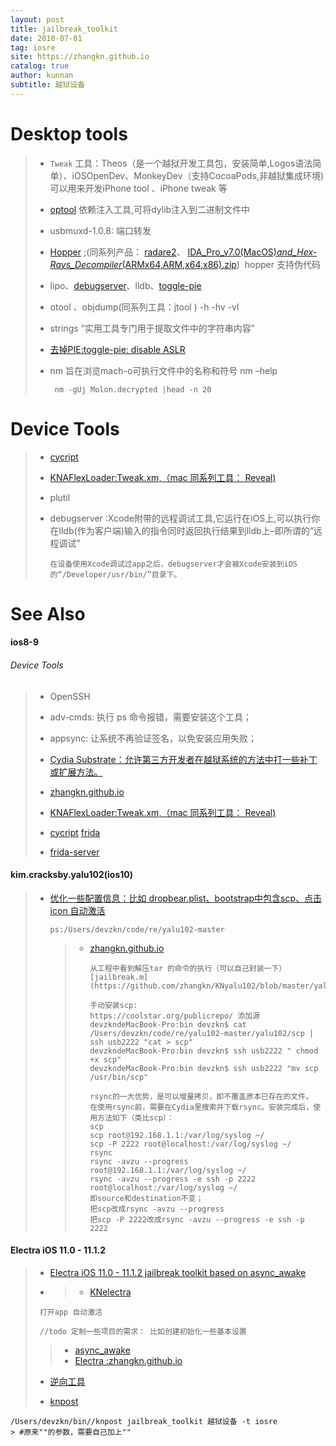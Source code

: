 ```yaml
---
layout: post
title: jailbreak_toolkit
date: 2018-07-01
tag: iosre
site: https://zhangkn.github.io
catalog: true
author: kunnan
subtitle: 越狱设备
---
```




# Desktop tools



> * `Tweak` 工具：Theos（是一个越狱开发工具包，安装简单,Logos语法简单）、iOSOpenDev、MonkeyDev（支持CocoaPods,非越狱集成环境) 可以用来开发iPhone tool 、iPhone tweak 等
>
> * [optool](https://github.com/zhangkn/KNBin/blob/master/optool) 依赖注入工具,可将dylib注入到二进制文件中
>
> *  usbmuxd-1.0.8: 端口转发
>
> * [Hopper](https://www.hopperapp.com/) ;(同系列产品： [radare2](https://github.com/radare/radare2)、 [IDA_Pro_v7.0(MacOS)*and_Hex-Rays_Decompiler*(ARMx64,ARM,x64,x86).zip](https://down.52pojie.cn/Tools/Disassemblers/))  hopper 支持伪代码
>
> * lipo、[debugserver](http://iphonedevwiki.net/index.php/Debugserver)、lldb、[toggle-pie](https://github.com/zhangkn/KNtoggle-pie)
>
> * otool 、objdump(同系列工具：jtool ) -h -hv -vl
>
> * strings “实用工具专门用于提取文件中的字符串内容”
>
> * [去掉PIE:toggle-pie: disable ASLR](https://github.com/zhangkn/KNtoggle-pie)
>
> * nm 旨在浏览mach-o可执行文件中的名称和符号 nm –help
>
>   ```
>    nm -gUj Molon.decrypted |head -n 20
>   ```
>
>   



# Device Tools



> * [cycript](http://www.cycript.org/) 
>
> * [KNAFlexLoader:Tweak.xm,（mac 同系列工具： Reveal)](https://github.com/zhangkn/KNAFlexLoader/blob/master/Tweak.xm)
>
> * plutil
>
> * debugserver :Xcode附带的远程调试工具,它运行在iOS上,可以执行你在lldb(作为客户端)输入的指令同时返回执行结果到lldb上–即所谓的“远程调试”
>
>   ```
>   在设备使用Xcode调试过app之后，debugserver才会被Xcode安装到iOS的“/Developer/usr/bin/”目录下。
>   ```

# See Also 

#### ios8-9

###### Device Tools



>  

> * OpenSSH 
>
> * adv-cmds: 执行 ps 命令报错，需要安装这个工具；
>
> * appsync: 让系统不再验证签名，以免安装应用失败；
>
> * [Cydia Substrate：允许第三方开发者在越狱系统的方法中打一些补丁或扩展方法。](https://kunnan.github.io/2018/07/01/MobileLoader/)
>
> * [zhangkn.github.io](https://zhangkn.github.io/2017/01/iOS_Wifilist/)
>
> * [KNAFlexLoader:Tweak.xm,（mac 同系列工具： Reveal)](https://github.com/zhangkn/KNAFlexLoader/blob/master/Tweak.xm)
>
> * [cycript](http://www.cycript.org/) [frida](https://build.frida.re/frida/)
>
> * [frida-server](https://build.frida.re/frida/)
>
>   
>
>  



####  kim.cracksby.yalu102(ios10)

> * [优化一些配置信息：比如 dropbear.plist、bootstrap中包含scp、点击icon 自动激活](https://github.com/zhangkn/KNyalu102)
>
>   ```
>   ps:/Users/devzkn/code/re/yalu102-master
>   ```
>
>   > * [zhangkn.github.io](https://zhangkn.github.io/2018/01/kim.cracksby.yalu102/)
>   >
>   >   ```
>   >   从工程中看到解压tar 的命令的执行（可以自己封装一下）[jailbreak.m](https://github.com/zhangkn/KNyalu102/blob/master/yalu102/jailbreak.m)
>   >   ```
>   >
>   >   ```
>   >   手动安装scp:
>   >   https://coolstar.org/publicrepo/ 添加源
>   >   devzkndeMacBook-Pro:bin devzkn$ cat /Users/devzkn/code/re/yalu102-master/yalu102/scp | ssh usb2222 "cat > scp"
>   >   devzkndeMacBook-Pro:bin devzkn$ ssh usb2222 " chmod +x scp"
>   >   devzkndeMacBook-Pro:bin devzkn$ ssh usb2222 "mv scp /usr/bin/scp"
>   >   ```
>   >
>   >   ```
>   >   rsync的一大优势，是可以增量拷贝，即不覆盖原本已存在的文件。
>   >   在使用rsync前，需要在Cydia里搜索并下载rsync。安装完成后，使用方法如下（类比scp）：
>   >   scp
>   >   scp root@192.168.1.1:/var/log/syslog ~/
>   >   scp -P 2222 root@localhost:/var/log/syslog ~/
>   >   rsync
>   >   rsync -avzu --progress root@192.168.1.1:/var/log/syslog ~/
>   >   rsync -avzu --progress -e ssh -p 2222 root@localhost:/var/log/syslog ~/
>   >   即source和destination不变；
>   >   把scp改成rsync -avzu --progress
>   >   把scp -P 2222改成rsync -avzu --progress -e ssh -p 2222
>   >   ```
>   >
>   >   

#### Electra iOS 11.0 - 11.1.2

>* [Electra iOS 11.0 - 11.1.2 jailbreak toolkit based on async_awake](https://github.com/coolstar/electra)
>
>* >* [KNelectra](https://github.com/zhangkn/KNelectra)
>
>  ```
>   打开app 自动激活
>  
>   //todo 定制一些项目的需求： 比如创建初始化一些基本设置
>  ```
>
>  >* [async_awake](https://github.com/benjibobs/async_wake)
>  >* [Electra :zhangkn.github.io](https://zhangkn.github.io/2018/02/Electra/)
>
>* [逆向工具](https://mp.weixin.qq.com/s/uv-Bju1v1-y6TQntmHnCCg)
>
>* [knpost](https://github.com/zhangkn/KNBin/blob/master/knpost) 
>
```
/Users/devzkn/bin//knpost jailbreak_toolkit 越狱设备 -t iosre
> #原来""的参数，需要自己加上""
```

